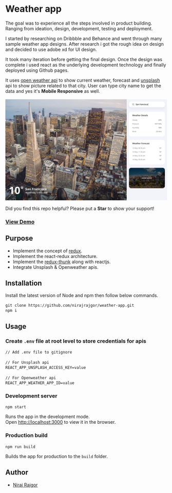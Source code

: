 # Weather app
The goal was to experience all the steps involved in product building. Ranging from ideation, design, development, testing and deployment.

I started by researching on Dribbble and Behance and went through many sample weather app designs. After research i got the rough idea on design and decided to use adobe xd for UI design.

It took many iteration before getting the final design. Once the design was complete i used react as the underlying development technology and finally deployed using Github pages.

It uses [open weather api](http://openweathermap.org/) to show current weather, forecast and [unsplash](https://unsplash.com/) api to show picture related to that city. User can type city name to get the data and yes it's **Mobile Responsive** as well.
</br></br>
![Weather App homepage](./public/weather-app-homepage.jpg?raw=true)

Did you find this repo helpful? Please put a **Star** to show your support!

### [View Demo](https://nirajrajgor.github.io/weather-app/)

## Purpose
* Implement the concept of [redux](https://redux.js.org/).
* Implement the react-redux architecture.
* Implement the [redux-thunk](https://github.com/reduxjs/redux-thunk) along with reactjs.
* Integrate Unsplash & Openweather apis.


## Installation
Install the latest version of Node and npm then follow below commands.
```
git clone https://github.com/nirajrajgor/weather-app.git
npm i
```

## Usage

### Create `.env` file at root level to store credentials for apis
```
// Add .env file to gitignore

// For Unsplash api
REACT_APP_UNSPLASH_ACCESS_KEY=value

// For Openweather api
REACT_APP_WEATHER_APP_ID=value
```

### Development server

```
npm start
```

Runs the app in the development mode.<br />
Open [http://localhost:3000](http://localhost:3000) to view it in the browser.


### Production build
```
npm run build
```

Builds the app for production to the `build` folder.

## Author

* [Niraj Rajgor](https://nirajrajgor.com/)
